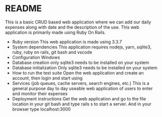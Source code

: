 # README

This is a basic CRUD based web application where we can add our daily expenses along with date and the description of the use. This web application is primarily made using Ruby On Rails.

* Ruby version
  This web application is made using 3.3.7 
* System dependencies
  This application requires nodejs, yarn, sqlite3, ruby, ruby on rails, git bash and vscode
* Configuration
  Windows
* Database creation
  only sqlite3 needs to be installed on your system
* Database initialization
  Only sqlite3 needs to be installed on your system
* How to run the test suite
  Open the web application and create an account, then login and start using
* Services (job queues, cache servers, search engines, etc.)
  This is a general purpose day to day useable web application of users to enter and monitor their expenses
* Deployment instructions
  Get the web application and go to the file location in your git bash and type rails s to start a server. And in your browser type localhost:3000
